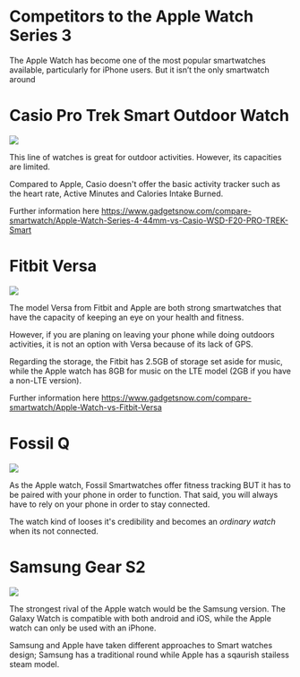 
# Competitors to the Apple Watch Series 3

The Apple Watch has become one of the most popular smartwatches available, particularly for iPhone users. But it isn’t the only smartwatch around

# Casio Pro Trek Smart Outdoor Watch

![](https://casiocdn.com/casio-v2/resource/temp/images/Artwork-brand/protrek-tpd.jpg)

This line of watches is great for outdoor activities. However, its capacities are limited. 

Compared to Apple, Casio doesn't offer the basic activity tracker such as the heart rate, Active Minutes and Calories Intake Burned.

Further information here https://www.gadgetsnow.com/compare-smartwatch/Apple-Watch-Series-4-44mm-vs-Casio-WSD-F20-PRO-TREK-Smart

# Fitbit Versa

![](https://i5.walmartimages.com/asr/dbac9e52-3e83-4c6b-9f1c-7a1662591497_1.fba3337fa55a777d39242cedd35a5b99.jpeg)

The model Versa from Fitbit and Apple are both strong smartwatches that have the capacity of keeping an eye on your health and fitness. 

However, if you are planing on leaving your phone while doing outdoors activities, it is not an option with Versa because of its lack of GPS. 

Regarding the storage, the Fitbit has 2.5GB of storage set aside for music, while the Apple watch has 8GB for music on the LTE model (2GB if you have a non-LTE version).

Further information here https://www.gadgetsnow.com/compare-smartwatch/Apple-Watch-vs-Fitbit-Versa

# Fossil Q

![](https://fossbytes.com/wp-content/uploads/2018/11/Fossil-Sport-Smartwatches.jpg)

As the Apple watch, Fossil Smartwatches offer fitness tracking BUT it has to be paired with your phone in order to function. That said, you will always have to rely on your phone in order to stay connected. 

The watch kind of looses it's credibility and becomes an *ordinary watch* when its not connected. 

# Samsung Gear S2

![](https://images.samsung.com/is/image/samsung/p5/ca/wearables/gear-s2/features/gears2_design_atelier-mendini.jpg?$ORIGIN_JPG$)

The strongest rival of the Apple watch would be the Samsung version. The Galaxy Watch is compatible with both android and iOS, while the Apple watch can only be used with an iPhone. 

Samsung and Apple have taken different approaches to Smart watches design; Samsung has a traditional round while Apple has a sqaurish stailess steam model. 